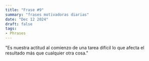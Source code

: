 ```yaml
---
title: "Frase #9"
summary: "frases motivadoras diarias"
date: "Dec 12 2024"
draft: false
tags:
- Phrases
---
```


"Es nuestra actitud al comienzo de una tarea difícil lo que afecta el resultado más que cualquier otra cosa."
